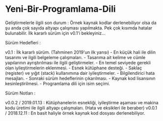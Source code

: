 # Yeni-Bir-Programlama-Dili

Geliştirmelerle ilgili son durum : Örnek kaynak kodlar derlenebiliyor olsa da şu anda çok sayıda altyapı çalışması yapılmakta. Pek çok kısımda hatalar bulunabilir. İlk kararlı sürüm için v0.1'i bekleyiniz...

Sürüm Hedefleri :

v0.1 : İlk kararlı sürüm. (Tahminen 2019'un ilk yarısı)
	- En küçük hali ile dilin tasarımı ve ilgili belgeleme çalışmaları.
	- Tasarıma ait kelime ve cümle yapılarının ayrıştırılması ile ilgili geliştirmeler.
	- En temel seviyede gerekli olan iyileştirmelerin eklenmesi.
	- Esnek kütüphane desteği.
	- Saklaç (register) ve yığıt (stack) kullanımına dair iyileştirmeler.
	- Bilgilendirici hata mesajları.
	- Sonraki sürüm hedeflerinin çıkarılması.
	- Kaynak kod lisansının kesinleştirilmesi.
	- Programlama dili için isim seçimi.

Sürüm Notları :

v0.0.2 / 2019.01.13 : Kütüphanelerin esnekliği, iyileştirme aşaması ve makina kodu üretimi ile ilgili altyapı çalışmaları. (Hata ve eksikleri ile beraber)
v0.0.1 / 2018.12.11 : En basit haliyle örnek kaynak kod dosyası derlenebiliyor.

